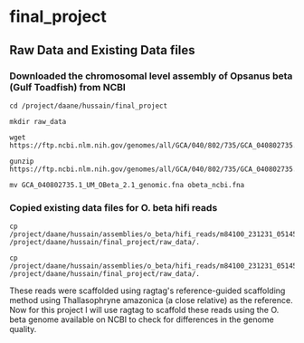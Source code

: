 # final_project

## Raw Data and Existing Data files

### Downloaded the chromosomal level assembly of Opsanus beta (Gulf Toadfish) from NCBI

```
cd /project/daane/hussain/final_project

mkdir raw_data

wget https://ftp.ncbi.nlm.nih.gov/genomes/all/GCA/040/802/735/GCA_040802735.1_UM_OBeta_2.1/GCA_040802735.1_UM_OBeta_2.1_genomic.fna.gz

gunzip https://ftp.ncbi.nlm.nih.gov/genomes/all/GCA/040/802/735/GCA_040802735.1_UM_OBeta_2.1/GCA_040802735.1_UM_OBeta_2.1_genomic.fna.gz

mv GCA_040802735.1_UM_OBeta_2.1_genomic.fna obeta_ncbi.fna

``` 

### Copied existing data files for O. beta hifi reads

``` 
cp /project/daane/hussain/assemblies/o_beta/hifi_reads/m84100_231231_051457_s3.hifi_reads.bc1002.bam /project/daane/hussain/final_project/raw_data/.

cp /project/daane/hussain/assemblies/o_beta/hifi_reads/m84100_231231_051457_s3.hifi_reads.bc1002.bam.pbi /project/daane/hussain/final_project/raw_data/.

```

These reads were scaffolded using ragtag's reference-guided scaffolding method using Thallasophryne amazonica (a close relative) as the reference. Now for this project I will use ragtag to scaffold these reads using the O. beta genome available on NCBI to check for differences in the genome quality.

